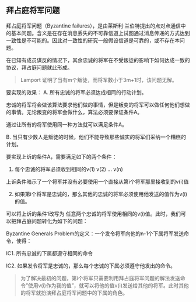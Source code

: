 ## 拜占庭将军问题

拜占庭将军问题（Byzantine failures），是由莱斯利·兰伯特提出的点对点通信中的基本问题。含义是在存在消息丢失的不可靠信道上试图通过消息传递的方式达到一致性是不可能的。因此对一致性的研究一般假设信道是可靠的，或不存在本问题。

在已知有成员谋反的情况下，其余忠诚的将军在不受叛徒的影响下如何达成一致的协议，拜占庭问题就此形成。

> Lamport 证明了当有m个叛徒，而将军数小于3m+1时，该问题无解。

要实现的效果：
A. 所有忠诚的将军必须达成相同的行动计划。

忠诚的将军将会做该算法要求他们做的事情，但是叛变的将军可以做任何他们想做的事情。无论叛变的将军会做什么，算法必须要保证条件A。

通过让所有的将军使用同一种方法就可以满足条件A。

B. 当只有少数人是叛徒的时候，他们不能导致那些诚实的将军们采纳一个糟糕的计划。

要实现上诉的条件A，需要满足如下的两个条件：

1. 每个忠诚的将军必须收到相同的v(1) v(2) ... v(n)

上诉条件暗示了一个将军并没有必要使用一个直接从第i个将军那里接收到的v(i)值

2. 如果第i个将军是忠诚的，那么其他的忠诚的将军必须使用他发送的值作为v(i)的值。

可以将上诉的条件1改写为 任意两个忠诚的将军使用相同的v(i)值。此时，我们可以把拜占庭问题转化为如下的问题：

Byzantine Generals Problem的定义：一个发令将军向他的n-1个下属将军发送命令，使得：

IC1. 所有忠诚的下属都遵守相同的命令

IC2. 如果发令将军是忠诚的，那么每个忠诚的下属必须遵守他发出的命令。

> 为了解决最初的问题，第i个将军只需要利用拜占庭将军问题的解法发送命令”使用v(i)作为我的值”，就可以将他的值v(i)发送给其他的将军。此时其他的将军就扮演拜占庭将军问题中的下属的角色。